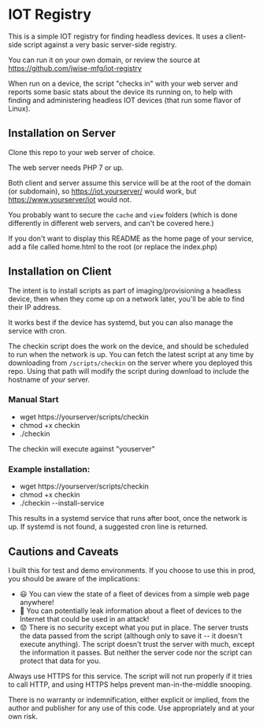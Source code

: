 # IOT Registry

This is a simple IOT registry for finding headless devices. It uses a client-side script against a very basic server-side registry.

You can run it on your own domain, or review the source at https://github.com/jwise-mfg/iot-registry

When run on a device, the script "checks in" with your web server and reports some basic stats about the device its running on, to help with finding and administering headless IOT devices (that run some flavor of Linux).

## Installation on Server

Clone this repo to your web server of choice.

The web server needs PHP 7 or up.

Both client and server assume this service will be at the root of the domain (or subdomain), so https://iot.yourserver/ would work, but https://www.yourserver/iot would not.

You probably want to secure the `cache` and `view` folders (which is done differently in different web servers, and can't be covered here.)

If you don't want to display this README as the home page of your service, add a file called home.html to the root (or replace the index.php)

## Installation on Client

The intent is to install scripts as part of imaging/provisioning a headless device, then when they come up on a network later, you'll be able to find their IP address.

It works best if the device has systemd, but you can also manage the service with cron.

The checkin script does the work on the device, and should be scheduled to run when the network is up. You can fetch the latest script at any time by downloading from `/scripts/checkin` on the server where you deployed this repo. Using that path will modify the script during download to include the hostname of *your* server. 

### Manual Start

- wget https://yourserver/scripts/checkin
- chmod +x checkin
- ./checkin

The checkin will execute against "youserver"

### Example installation:

- wget https://yourserver/scripts/checkin
- chmod +x checkin
- ./checkin --install-service

This results in a systemd service that runs after boot, once the network is up. If systemd is not found, a suggested cron line is returned.

## Cautions and Caveats

I built this for test and demo environments. If you choose to use this in prod, you should be aware of the implications:

- :smiley: You can view the state of a fleet of devices from a simple web page anywhere!
- :grimacing: You can potentially leak information about a fleet of devices to the Internet that could be used in an attack!
- :worried: There is no security except what you put in place. The server trusts the data passed from the script (although only to save it -- it doesn't execute anything). The script doesn't trust the server with much, except the information it passes. But neither the server code nor the script can protect that data for you.

Always use HTTPS for this service. The script will not run properly if it tries to call HTTP, and using HTTPS helps prevent man-in-the-middle snooping.

There is no warranty or indemnification, either explicit or implied, from the author and publisher for any use of this code. Use appropriately and at your own risk.